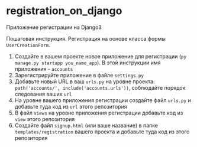 # registration_on_django

Приложение регистрации на Django3

Пошаговая инструкция. Регистрация на основе класса формы ```UserCreationForm```. 

1. Создайте в вашем проекте новое приложение для регистрации (```py manage.py startapp you_name_app```). В этой инструкции имя приложения - ```accounts```
2. Зарегистрируйте приложение в файле ```settings.py```
3. Добавьте новый URL в ваш ```urls.py``` на уровне проекта: ```path('accounts/', include('accounts.urls'))```, соблюдайте порядок следования ваших ```url```
4. На уровне вашего приложения регистрации создайте файл ```urls.py``` и добавьте туда код из ```url``` этого репозитория
5. В файл ```views``` на уровне приложения регистрации добавьте код из ```view``` этого репозитория
6. Создайте файл ```signup.html``` (или ваше название) в папке ```templates/registration``` вашего проекта и добавьте туда код из этого репозитория 


